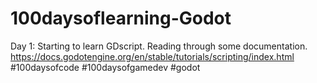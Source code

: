 # 100daysoflearning-Godot

Day 1: 
Starting to learn GDscript. Reading through some documentation. 
https://docs.godotengine.org/en/stable/tutorials/scripting/index.html
#100daysofcode #100daysofgamedev #godot
